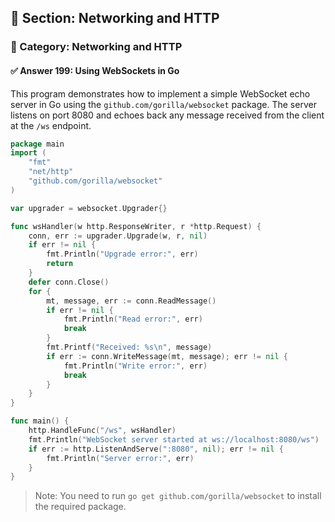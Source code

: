 ## 📘 Section: Networking and HTTP  
### 🔹 Category: Networking and HTTP  
#### ✅ Answer 199: Using WebSockets in Go

This program demonstrates how to implement a simple WebSocket echo server in Go using the `github.com/gorilla/websocket` package. The server listens on port 8080 and echoes back any message received from the client at the `/ws` endpoint.

```go
package main
import (
    "fmt"
    "net/http"
    "github.com/gorilla/websocket"
)

var upgrader = websocket.Upgrader{}

func wsHandler(w http.ResponseWriter, r *http.Request) {
    conn, err := upgrader.Upgrade(w, r, nil)
    if err != nil {
        fmt.Println("Upgrade error:", err)
        return
    }
    defer conn.Close()
    for {
        mt, message, err := conn.ReadMessage()
        if err != nil {
            fmt.Println("Read error:", err)
            break
        }
        fmt.Printf("Received: %s\n", message)
        if err := conn.WriteMessage(mt, message); err != nil {
            fmt.Println("Write error:", err)
            break
        }
    }
}

func main() {
    http.HandleFunc("/ws", wsHandler)
    fmt.Println("WebSocket server started at ws://localhost:8080/ws")
    if err := http.ListenAndServe(":8080", nil); err != nil {
        fmt.Println("Server error:", err)
    }
}
```

> Note: You need to run `go get github.com/gorilla/websocket` to install the required package.
